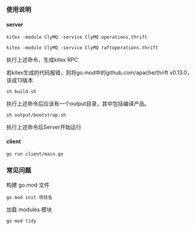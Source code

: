 ### 使用说明
#### server
```
kitex -module ClyMQ -service ClyMQ operations.thrift

kitex -module ClyMQ -service ClyMQ raftoperations.thrift
```
执行上述命令，生成kitex RPC

若kitex生成的代码报错，则将go.mod中的github.com/apache/thrift v0.13.0，该成13版本

```
sh build.sh
```
执行上述命令后应该有一个output目录，其中包括编译产品。
```
sh output/bootstrap.sh
```
执行上述命令后Server开始运行
#### client
```
go run client/main.go
```

### 常见问题

构建 go.mod 文件
```
go mod init 项目名
```
加载 modules 模块
```
go mod tidy
```
